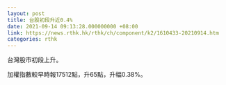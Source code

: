 ```yaml
---
layout: post
title: 台股初段升近0.4%
date: 2021-09-14 09:13:28.000000000 +08:00
link: https://news.rthk.hk/rthk/ch/component/k2/1610433-20210914.htm
categories: rthk
---
```


台灣股市初段上升。

加權指數較早時報17512點，升65點，升幅0.38%。
